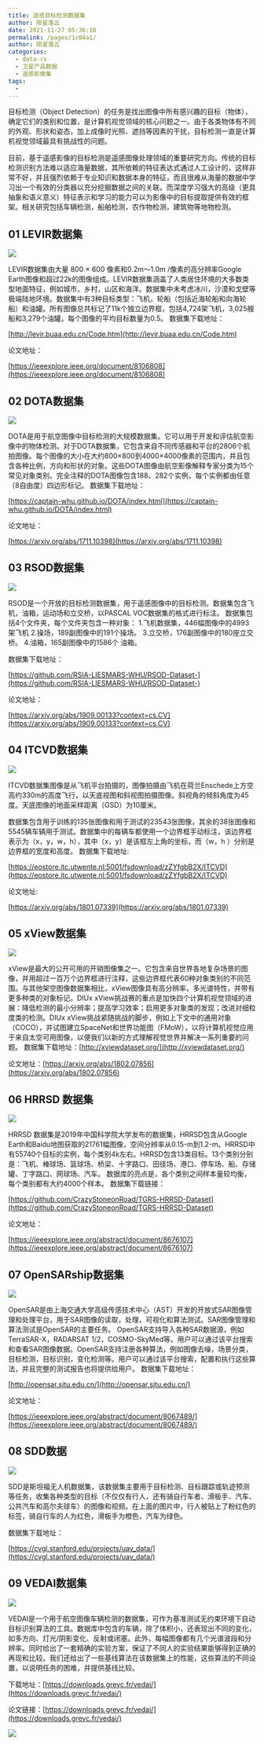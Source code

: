 ```yaml
---
title: 遥感目标检测数据集
author: 陨星落云
date: 2021-11-27 05:36:10
permalink: /pages/1c04a1/
author: 陨星落云
categories:
  - data-rs
  - 卫星产品数据
  - 遥感影像集
tags:
  - 
---
```



目标检测（Object Detection）的任务是找出图像中所有感兴趣的目标（物体），确定它们的类别和位置，是计算机视觉领域的核心问题之一。由于各类物体有不同的外观、形状和姿态，加上成像时光照、遮挡等因素的干扰，目标检测一直是计算机视觉领域最具有挑战性的问题。

目前，基于遥感影像的目标检测是遥感图像处理领域的重要研究方向。传统的目标检测识别方法难以适应海量数据，其所依赖的特征表达式通过人工设计的，这样非常不好，并且强烈依赖于专业知识和数据本身的特征，而且很难从海量的数据中学习出一个有效的分类器以充分挖掘数据之间的关联。而深度学习强大的高级（更具抽象和语义意义）特征表示和学习的能力可以为影像中的目标提取提供有效的框架。相关研究包括车辆检测，船舶检测，农作物检测，建筑物等地物检测。

## 01 LEVIR数据集

![](https://cdn.jsdelivr.net/gh/yunxingluoyun/blog-img/20211122090928.png)

LEVIR数据集由大量 800 × 600 像素和0.2m〜1.0m /像素的高分辨率Google Earth图像和超过22k的图像组成。LEVIR数据集涵盖了人类居住环境的大多数类型地面特征，例如城市，乡村，山区和海洋。数据集中未考虑冰川，沙漠和戈壁等极端陆地环境。数据集中有3种目标类型：飞机，轮船（包括近海轮船和向海轮船）和油罐。所有图像总共标记了11k个独立边界框，包括4,724架飞机，3,025艘船和3,279个油罐。每个图像的平均目标数量为0.5。
数据集下载地址：

[http://levir.buaa.edu.cn/Code.htm](http://levir.buaa.edu.cn/Code.htm)

论文地址：

[https://ieeexplore.ieee.org/document/8106808](https://ieeexplore.ieee.org/document/8106808)

## 02 DOTA数据集 

![](https://cdn.jsdelivr.net/gh/yunxingluoyun/blog-img/20211122090947.png)

DOTA是用于航空图像中目标检测的大规模数据集。它可以用于开发和评估航空影像中的物体检测。对于DOTA数据集，它包含来自不同传感器和平台的2806个航拍图像。每个图像的大小在大约800×800到4000×4000像素的范围内，并且包含各种比例，方向和形状的对象。这些DOTA图像由航空影像解释专家分类为15个常见对象类别。完全注释的DOTA图像包含188、282个实例，每个实例都由任意（8自由度）四边形标记。
数据集下载地址：

[https://captain-whu.github.io/DOTA/index.html](https://captain-whu.github.io/DOTA/index.html)

论文地址：

[https://arxiv.org/abs/1711.10398](https://arxiv.org/abs/1711.10398)

## 03 RSOD数据集

![](https://cdn.jsdelivr.net/gh/yunxingluoyun/blog-img/20211122091001.png)

RSOD是一个开放的目标检测数据集，用于遥感图像中的目标检测。数据集包含飞机，油箱，运动场和立交桥，以PASCAL VOC数据集的格式进行标注。
数据集包括4个文件夹，每个文件夹包含一种对象：
1.飞机数据集，446幅图像中的4993架飞机
2.操场，189副图像中的191个操场。
3.立交桥，176副图像中的180座立交桥。
4.油箱，165副图像中的1586个 油箱。

数据集下载地址：

[https://github.com/RSIA-LIESMARS-WHU/RSOD-Dataset-](https://github.com/RSIA-LIESMARS-WHU/RSOD-Dataset-)

论文地址：

[https://arxiv.org/abs/1909.00133?context=cs.CV](https://arxiv.org/abs/1909.00133?context=cs.CV)

## 04 ITCVD数据集 

![](https://cdn.jsdelivr.net/gh/yunxingluoyun/blog-img/20211122091017.png)

ITCVD数据集图像是从飞机平台拍摄的，图像拍摄由飞机在荷兰Enschede上方空高约330m的高度飞行，以天底视图和斜视图拍摄图像。斜视角的倾斜角度为45度。天底图像的地面采样距离（GSD）为10厘米。

数据集包含用于训练的135张图像和用于测试的23543张图像，其余的38张图像和5545辆车辆用于测试。数据集中的每辆车都使用一个边界框手动标注，该边界框表示为（x，y，w，h），其中（x，y）是该框左上角的坐标，而（w，h ）分别是边界框的宽度和高度。
数据集下载地址: 

[https://eostore.itc.utwente.nl:5001/fsdownload/zZYfgbB2X/ITCVD](https://eostore.itc.utwente.nl:5001/fsdownload/zZYfgbB2X/ITCVD)

论文地址:

[https://arxiv.org/abs/1801.07339](https://arxiv.org/abs/1801.07339)

## 05 xView数据集

![](https://cdn.jsdelivr.net/gh/yunxingluoyun/blog-img/20211122091027.png)

xView是最大的公开可用的开销图像集之一。它包含来自世界各地复杂场景的图像，并用超过一百万个边界框进行注释，这些边界框代表60种对象类别的不同范围。与其他架空图像数据集相比，xView图像具有高分辨率，多光谱特性，并带有更多种类的对象标记。DIUx xView挑战赛的重点是加快四个计算机视觉领域的进展：降低检测的最小分辨率；提高学习效率；启用更多对象类的发现；改进对细粒度类的检测。DIUx xView挑战紧随挑战的脚步，例如上下文中的通用对象（COCO），并试图建立SpaceNet和世界功能图（FMoW），以将计算机视觉应用于来自太空可用图像，以便我们以新的方式理解视觉世界并解决一系列重要的问题。
数据集下载地址：[http://xviewdataset.org/](http://xviewdataset.org/)

论文地址：[https://arxiv.org/abs/1802.07856](https://arxiv.org/abs/1802.07856)

## 06 HRRSD 数据集

![](https://cdn.jsdelivr.net/gh/yunxingluoyun/blog-img/20211122091039.png)

HRRSD 数据集是2019年中国科学院大学发布的数据集，HRRSD包含从Google Earth和Baidu地图获取的21761幅图像，空间分辨率从0.15-m到1.2-m。HRRSD中有55740个目标的实例，每个类别4k左右。HRRSD包含13类目标。13个类别分别是：飞机、棒球场、篮球场、桥梁、十字路口、田径场、港口、停车场、船、存储罐、丁字路口、网球场、汽车。
数据库的亮点是，各个类别之间样本量较均衡，每个类别都有大约4000个样本。
数据集下载链接：

[https://github.com/CrazyStoneonRoad/TGRS-HRRSD-Dataset](https://github.com/CrazyStoneonRoad/TGRS-HRRSD-Dataset)

论文地址：

[https://ieeexplore.ieee.org/abstract/document/8676107](https://ieeexplore.ieee.org/abstract/document/8676107)

## 07 OpenSARship数据集

![](https://cdn.jsdelivr.net/gh/yunxingluoyun/blog-img/20211122091051.png)

OpenSAR是由上海交通大学高级传感技术中心（AST）开发的开放式SAR图像管理和处理平台，用于SAR图像的读取，处理，可视化和算法测试。SAR图像管理和算法测试是OpenSAR的主要任务。
OpenSAR支持导入各种SAR数据源，例如TerraSAR-X，RADARSAT 1/2，COSMO-SkyMed等。用户可以通过该平台搜索和查看SAR图像数据。OpenSAR支持注册各种算法，例如图像去噪，场景分类，目标检测，目标识别，变化检测等。用户可以通过该平台搜索，配置和执行这些算法，并且完整的测试报告也将提供给用户。
数据集下载地址：

[http://opensar.sjtu.edu.cn/](http://opensar.sjtu.edu.cn/)

论文地址：

[https://ieeexplore.ieee.org/abstract/document/8067489/](https://ieeexplore.ieee.org/abstract/document/8067489/)

## 08 SDD数据 

![](https://cdn.jsdelivr.net/gh/yunxingluoyun/blog-img/20211122091109.png)

SDD是斯坦福无人机数据集，该数据集主要用于目标检测、目标跟踪或轨迹预测等任务，收集各种类型的目标（不仅仅有行人，还有骑自行车者、滑板手、汽车、公共汽车和高尔夫球车）的图像和视频。在上面的图片中，行人被贴上了粉红色的标签，骑自行车的人为红色，滑板手为橙色，汽车为绿色。

数据集下载地址：

[https://cvgl.stanford.edu/projects/uav_data/](https://cvgl.stanford.edu/projects/uav_data/)

## 09 VEDAI数据集

![](https://cdn.jsdelivr.net/gh/yunxingluoyun/blog-img/20211122091119.png)

VEDAI是一个用于航空图像车辆检测的数据集，可作为基准测试无约束环境下自动目标识别算法的工具。数据库中包含的车辆，除了体积小，还表现出不同的变化，如多方向、灯光/阴影变化、反射或闭塞。此外，每幅图像都有几个光谱波段和分辨率。同时给出了一套精确的实验方案，保证了不同人的实验结果能够得到正确的再现和比较。我们还给出了一些基线算法在该数据集上的性能，这些算法的不同设置，以说明任务的困难，并提供基线比较。

下载地址：[https://downloads.greyc.fr/vedai/](https://downloads.greyc.fr/vedai/)

论文链接：[https://downloads.greyc.fr/vedai/](https://downloads.greyc.fr/vedai/)



![](https://cdn.jsdelivr.net/gh/yunxingluoyun/blog-img/QQ截图20211120002727.png)
